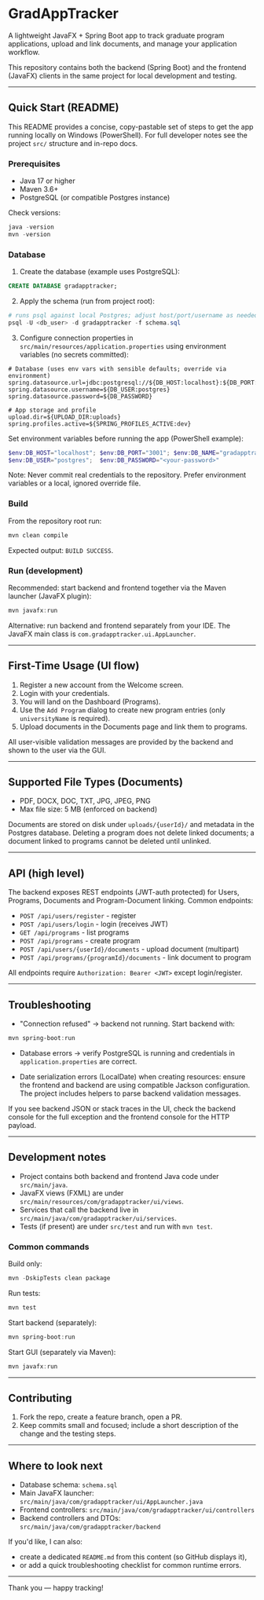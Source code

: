 # GradAppTracker

A lightweight JavaFX + Spring Boot app to track graduate program applications,
upload and link documents, and manage your application workflow.

This repository contains both the backend (Spring Boot) and the frontend
(JavaFX) clients in the same project for local development and testing.

---

## Quick Start (README)

This README provides a concise, copy-pastable set of steps to get the app
running locally on Windows (PowerShell). For full developer notes see the
project `src/` structure and in-repo docs.

### Prerequisites

- Java 17 or higher
- Maven 3.6+
- PostgreSQL (or compatible Postgres instance)

Check versions:

```powershell
java -version
mvn -version
```

### Database

1. Create the database (example uses PostgreSQL):

```sql
CREATE DATABASE gradapptracker;
```

2. Apply the schema (run from project root):

```powershell
# runs psql against local Postgres; adjust host/port/username as needed
psql -U <db_user> -d gradapptracker -f schema.sql
```

3. Configure connection properties in
   `src/main/resources/application.properties` using environment variables (no
   secrets committed):

```properties
# Database (uses env vars with sensible defaults; override via environment)
spring.datasource.url=jdbc:postgresql://${DB_HOST:localhost}:${DB_PORT:5432}/${DB_NAME:gradapptracker}
spring.datasource.username=${DB_USER:postgres}
spring.datasource.password=${DB_PASSWORD}

# App storage and profile
upload.dir=${UPLOAD_DIR:uploads}
spring.profiles.active=${SPRING_PROFILES_ACTIVE:dev}
```

Set environment variables before running the app (PowerShell example):

```powershell
$env:DB_HOST="localhost"; $env:DB_PORT="3001"; $env:DB_NAME="gradapptracker"
$env:DB_USER="postgres";  $env:DB_PASSWORD="<your-password>"
```

Note: Never commit real credentials to the repository. Prefer environment
variables or a local, ignored override file.

### Build

From the repository root run:

```powershell
mvn clean compile
```

Expected output: `BUILD SUCCESS`.

### Run (development)

Recommended: start backend and frontend together via the Maven launcher (JavaFX
plugin):

```powershell
mvn javafx:run
```

Alternative: run backend and frontend separately from your IDE. The JavaFX main
class is `com.gradapptracker.ui.AppLauncher`.

---

## First-Time Usage (UI flow)

1. Register a new account from the Welcome screen.
2. Login with your credentials.
3. You will land on the Dashboard (Programs).
4. Use the `Add Program` dialog to create new program entries (only
   `universityName` is required).
5. Upload documents in the Documents page and link them to programs.

All user-visible validation messages are provided by the backend and shown to
the user via the GUI.

---

## Supported File Types (Documents)

- PDF, DOCX, DOC, TXT, JPG, JPEG, PNG
- Max file size: 5 MB (enforced on backend)

Documents are stored on disk under `uploads/{userId}/` and metadata in the
Postgres database. Deleting a program does not delete linked documents; a
document linked to programs cannot be deleted until unlinked.

---

## API (high level)

The backend exposes REST endpoints (JWT-auth protected) for Users, Programs,
Documents and Program-Document linking. Common endpoints:

- `POST /api/users/register` - register
- `POST /api/users/login` - login (receives JWT)
- `GET /api/programs` - list programs
- `POST /api/programs` - create program
- `POST /api/users/{userId}/documents` - upload document (multipart)
- `POST /api/programs/{programId}/documents` - link document to program

All endpoints require `Authorization: Bearer <JWT>` except login/register.

---

## Troubleshooting

- "Connection refused" → backend not running. Start backend with:

```powershell
mvn spring-boot:run
```

- Database errors → verify PostgreSQL is running and credentials in
  `application.properties` are correct.

- Date serialization errors (LocalDate) when creating resources: ensure the
  frontend and backend are using compatible Jackson configuration. The project
  includes helpers to parse backend validation messages.

If you see backend JSON or stack traces in the UI, check the backend console for
the full exception and the frontend console for the HTTP payload.

---

## Development notes

- Project contains both backend and frontend Java code under `src/main/java`.
- JavaFX views (FXML) are under
  `src/main/resources/com/gradapptracker/ui/views`.
- Services that call the backend live in
  `src/main/java/com/gradapptracker/ui/services`.
- Tests (if present) are under `src/test` and run with `mvn test`.

### Common commands

Build only:

```powershell
mvn -DskipTests clean package
```

Run tests:

```powershell
mvn test
```

Start backend (separately):

```powershell
mvn spring-boot:run
```

Start GUI (separately via Maven):

```powershell
mvn javafx:run
```

---

## Contributing

1. Fork the repo, create a feature branch, open a PR.
2. Keep commits small and focused; include a short description of the change and
   the testing steps.

---

## Where to look next

- Database schema: `schema.sql`
- Main JavaFX launcher: `src/main/java/com/gradapptracker/ui/AppLauncher.java`
- Frontend controllers: `src/main/java/com/gradapptracker/ui/controllers`
- Backend controllers and DTOs: `src/main/java/com/gradapptracker/backend`

If you'd like, I can also:

- create a dedicated `README.md` from this content (so GitHub displays it),
- or add a quick troubleshooting checklist for common runtime errors.

---

Thank you — happy tracking!
